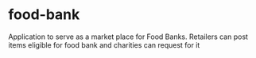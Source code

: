 # food-bank
Application to serve as a market place for Food Banks. Retailers can post items eligible for food bank and charities can request for it
